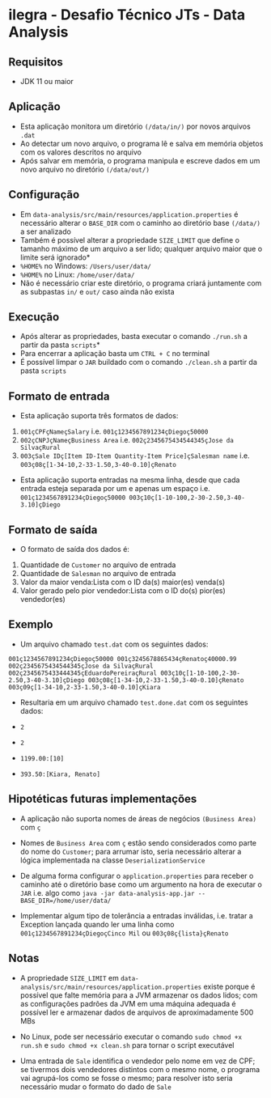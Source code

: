# ilegra - Desafio Técnico JTs - Data Analysis

## Requisitos

- JDK 11 ou maior

## Aplicação

- Esta aplicação monitora um diretório `(/data/in/)` por novos arquivos `.dat`
- Ao detectar um novo arquivo, o programa lê e salva em memória objetos com os valores descritos no arquivo
- Após salvar em memória, o programa manipula e escreve dados em um novo arquivo no diretório `(/data/out/)`

## Configuração

- Em `data-analysis/src/main/resources/application.properties` é necessário alterar o `BASE_DIR` com o caminho ao diretório base `(/data/)` a ser analizado
- Também é possível alterar a propriedade `SIZE_LIMIT` que define o tamanho máximo de um arquivo a ser lido; qualquer arquivo maior que o limite será ignorado\*
- `%HOME%` no Windows: `/Users/user/data/`
- `%HOME%` no Linux: `/home/user/data/`
- Não é necessário criar este diretório, o programa criará juntamente com as subpastas `in/` e `out/` caso ainda não exista

## Execução

- Após alterar as propriedades, basta executar o comando `./run.sh` a partir da pasta `scripts`\*
- Para encerrar a aplicação basta um `CTRL + C` no terminal
- É possível limpar o `JAR` buildado com o comando `./clean.sh` a partir da pasta `scripts`

## Formato de entrada

- Esta aplicação suporta três formatos de dados:

1. `001çCPFçNameçSalary` i.e. `001ç1234567891234çDiegoç50000`
2. `002çCNPJçNameçBusiness Area` i.e. `002ç2345675434544345çJose da SilvaçRural`
3. `003çSale IDç[Item ID-Item Quantity-Item Price]çSalesman name` i.e. `003ç08ç[1-34-10,2-33-1.50,3-40-0.10]çRenato`

- Esta aplicação suporta entradas na mesma linha, desde que cada entrada esteja separada por um e apenas um espaço i.e. `001ç1234567891234çDiegoç50000 003ç10ç[1-10-100,2-30-2.50,3-40-3.10]çDiego`

## Formato de saída

- O formato de saída dos dados é:

1. Quantidade de `Customer` no arquivo de entrada
2. Quantidade de `Salesman` no arquivo de entrada
3. Valor da maior venda:Lista com o ID da(s) maior(es) venda(s)
4. Valor gerado pelo pior vendedor:Lista com o ID do(s) pior(es) vendedor(es)

## Exemplo

- Um arquivo chamado `test.dat` com os seguintes dados:

`001ç1234567891234çDiegoç50000 001ç3245678865434çRenatoç40000.99 002ç2345675434544345çJose da SilvaçRural 002ç2345675433444345çEduardoPereiraçRural 003ç10ç[1-10-100,2-30-2.50,3-40-3.10]çDiego 003ç08ç[1-34-10,2-33-1.50,3-40-0.10]çRenato 003ç09ç[1-34-10,2-33-1.50,3-40-0.10]çKiara`

- Resultaria em um arquivo chamado `test.done.dat` com os seguintes dados:

- `2`
- `2`
- `1199.00:[10]`
- `393.50:[Kiara, Renato]`

## Hipotéticas futuras implementações

- A aplicação não suporta nomes de áreas de negócios `(Business Area)` com `ç`
- Nomes de `Business Area` com `ç` estão sendo considerados como parte do nome do `Customer`; para arrumar isto, seria necessário alterar a lógica implementada na classe `DeserializationService`

- De alguma forma configurar o `application.properties` para receber o caminho até o diretório base como um argumento na hora de executar o `JAR` i.e. algo como `java -jar data-analysis-app.jar --BASE_DIR=/home/user/data/`

- Implementar algum tipo de tolerância a entradas inválidas, i.e. tratar a Exception lançada quando ler uma linha como `001ç1234567891234çDiegoçCinco Mil` ou `003ç08ç{lista}çRenato`
## Notas

- A propriedade `SIZE_LIMIT` em `data-analysis/src/main/resources/application.properties` existe porque é possível que falte memória para a JVM armazenar os dados lidos; com as configurações padrões da JVM em uma máquina adequada é possível ler e armazenar dados de arquivos de aproximadamente 500 MBs

- No Linux, pode ser necessário executar o comando `sudo chmod +x run.sh` e `sudo chmod +x clean.sh` para tornar o script executável

- Uma entrada de `Sale` identifica o vendedor pelo nome em vez de CPF; se tivermos dois vendedores distintos com o mesmo nome, o programa vai agrupá-los como se fosse o mesmo; para resolver isto seria necessário mudar o formato do dado de `Sale`